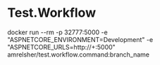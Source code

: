 # Test.Workflow
  docker run --rm -p 32777:5000   -e "ASPNETCORE_ENVIRONMENT=Development" -e "ASPNETCORE_URLS=http://+:5000"  amrelsher/test.workflow.command:branch_name
